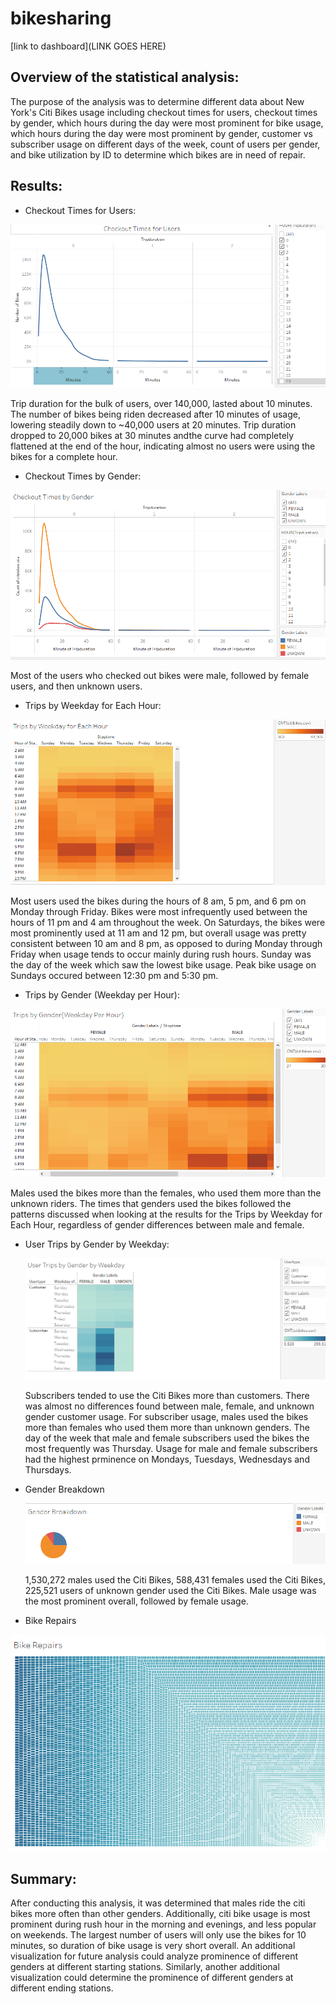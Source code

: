 # bikesharing

[link to dashboard](LINK GOES HERE)

## Overview of the statistical analysis:

  The purpose of the analysis was to determine different data about New York's Citi Bikes usage including checkout times for users, checkout times by gender, which hours during the day were most prominent for bike usage, which hours during the day were most prominent by gender, customer vs subscriber usage on different days of the week, count of users per gender, and bike utilization by ID to determine which bikes are in need of repair.

## Results:

* Checkout Times for Users:

![Checkout_Times_for_Users](Resources/Checkout_Times_for_Users.png)

  Trip duration for the bulk of users, over 140,000, lasted about 10 minutes. The number of bikes being riden decreased after 10 minutes of usage, lowering steadily down to ~40,000 users at 20 minutes. Trip duration dropped to 20,000 bikes at 30 minutes andthe curve had completely flattened at the end of the hour, indicating almost no users were using the bikes for a complete hour.
  
* Checkout Times by Gender:

![Checkout_Times_by_Gender](Resources/Checkout_Times_by_Gender.png)

  Most of the users who checked out bikes were male, followed by female users, and then unknown users.
  
* Trips by Weekday for Each Hour:

![Trips_by_Weekday_for_Each_Hour](Resources/Trips_by_Weekday_for_Each_Hour.png)

  Most users used the bikes during the hours of 8 am, 5 pm, and 6 pm on Monday through Friday. Bikes were most infrequently used between the hours of 11 pm and 4 am throughout the week. On Saturdays, the bikes were most prominently used at 11 am and 12 pm, but overall usage was pretty consistent between 10 am and 8 pm, as opposed to during Monday through Friday when usage tends to occur mainly during rush hours. Sunday was the day of the week which saw the lowest bike usage. Peak bike usage on Sundays occured between 12:30 pm and 5:30 pm.  
  
 * Trips by Gender (Weekday per Hour):
  
  ![Trips_by_Gender_(Weekday per Hour)](Resources/Image1.png)

Males used the bikes more than the females, who used them more than the unknown riders. The times that genders used the bikes followed the patterns discussed when looking at the results for the Trips by Weekday for Each Hour, regardless of gender differences between male and female. 

* User Trips by Gender by Weekday:
  
  ![User Trips by Gender by Weekday](Resources/User_Trips_by_Gender_by_Weekday.png)
  
  Subscribers tended to use the Citi Bikes more than customers. There was almost no differences found between male, female, and unknown gender customer usage. For subscriber usage, males used the bikes more than females who used them more than unknown genders. The day of the week that male and female subscribers used the bikes the most frequently was Thursday. Usage for male and female subscribers had the highest prminence on Mondays, Tuesdays, Wednesdays and Thursdays. 

* Gender Breakdown

  ![Gender Breakdown](Resources/Gender_Breakdown.png)
  
  1,530,272 males used the Citi Bikes, 588,431 females used the Citi Bikes, 225,521 users of unknown gender used the Citi Bikes. Male usage was the most prominent overall, followed by female usage. 

* Bike Repairs

![Bike Repairs](Resources/Bike_Repairs.png)



## Summary:
  
  After conducting this analysis, it was determined that males ride the citi bikes more often than other genders. Additionally, citi bike usage is most prominent during rush hour in the morning and evenings, and less popular on weekends. The largest number of users will only use the bikes for 10 minutes, so duration of bike usage is very short overall.
  An additional visualization for future analysis could analyze prominence of different genders at different starting stations. Similarly, another additional visualization could determine the prominence of different genders at different ending stations. 
